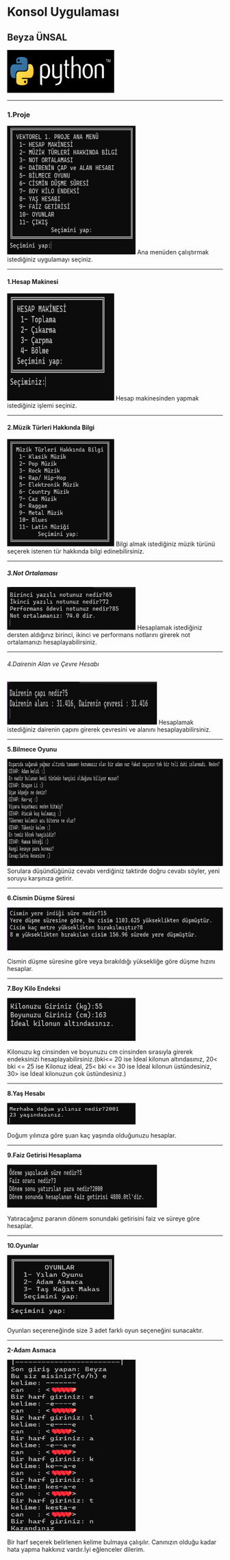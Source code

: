 # Konsol Uygulaması
## Beyza ÜNSAL
<img src="Resimler/logo.png" width="250" height="100" alt="Örnek Resim"/>
<hr /><h3>1.Proje</h3>
<img src="Resimler/güncelanameü.png" width="300" height="300" alt="Örnek Resim"/>
Ana menüden çalıştırmak istediğiniz uygulamayı seçiniz.
<hr /><td><h4>1.Hesap Makinesi</h4></td>
<img src="Resimler/HESAP MAKİNESİ.png" width="250" height="250" alt="Örnek Resim"/>
Hesap makinesinden yapmak istediğiniz işlemi seçiniz.
<hr /><b><h4>2.Müzik Türleri Hakkında Bilgi</h4></b>
<img src="Resimler/müzik türleri.png" width="250" height="250" alt="Örnek Resim"/>
Bilgi almak istediğiniz müzik türünü seçerek istenen tür hakkında bilgi edinebilirsiniz.
<hr /><b><p><h5>3.Not Ortalaması</h5></p></b>
<img src="Resimler/not ort.png" width="300" height="100" alt="Örnek Resim"/>
Hesaplamak istediğiniz dersten aldığınız birinci, ikinci ve performans notlarını girerek not ortalamanızı hesaplayabilirsiniz.
<hr /><b><h6>4.Dairenin Alan ve Çevre Hesabı</h6></b>
<img src="Resimler/Dairenin çevresi ve alanı.png" width="350" height="100" alt="Örnek Resim"/>
Hesaplamak istediğiniz dairenin çapını girerek çevresini ve alanını hesaplayabilirsiniz.
<hr /><b><p><h7>5.Bilmece Oyunu</h7></p></b>
<img src="Resimler/bilmeceler .png" width="650" height="250" alt="Örnek Resim"/>
Sorulara düşündüğünüz cevabı verdiğiniz taktirde doğru cevabı söyler, yeni soruyu karşınıza getirir.<hr /><b><p><h8>6.Cismin Düşme Süresi</h8</p></b>
<p><img src="Resimler/cisim.png" width="650" height="100" alt="Örnek Resim"/></p>
Cismin düşme süresine göre veya bırakıldığı yüksekliğe göre düşme hızını hesaplar.
<hr /><b><p><h9>7.Boy Kilo Endeksi</h9</p></b>
<p><img src="Resimler/boykilo.png" width="300" height="100" alt="Örnek Resim"/></p>
Kilonuzu kg cinsinden ve  boyunuzu cm cinsinden sırasıyla girerek endeksinizi hesaplayabilirsiniz.(bki<= 20 ise İdeal kilonun altındasınız, 20< bki <= 25 ise Kilonuz ideal, 25< bki <= 30 ise İdeal kilonun üstündesiniz, 30> ise İdeal kilonuzun çok üstündesiniz.)
<hr /><b><p><h10>8.Yaş Hesabı</h10></p></b>
<p><img src="Resimler/yaşhesabı.png" width="300" height="50" alt="Örnek Resim"/></p>
Doğum yılınıza göre şuan kaç yaşında olduğunuzu hesaplar.<hr /><b><p><h9>9.Faiz Getirisi Hesaplama</h9</p></b>
<p><img src="Resimler/faiz.png" width="350" height="100" alt="Örnek Resim"/></p>
Yatıracağınız paranın dönem sonundaki getirisini faiz ve süreye göre hesaplar.
<hr /><b><p><h7>10.Oyunlar</h7></p></b>
<p><img src="Resimler/oyunlar.png" width="250" height="150" alt="Örnek Resim"/></p>
Oyunları seçereneğinde size 3 adet farklı oyun seçeneğini sunacaktır.
<hr /><b><p><h7>2-Adam Asmaca</h7></p></b>
<p><img src="Resimler/adamsa.png" width="300" height="400" alt="Örnek Resim"/></p>
Bir harf seçerek belirlenen kelime bulmaya çalışılır. Canınızın olduğu kadar hata yapma hakkınız vardır.İyi eğlenceler dilerim.

